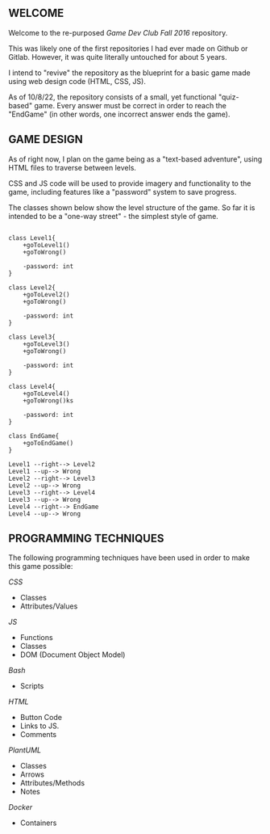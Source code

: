 ## WELCOME

Welcome to the re-purposed *Game Dev Club Fall 2016* repository.

This was likely one of the first repositories I had ever made on Github or Gitlab.
However, it was quite literally untouched for about 5 years.

I intend to "revive" the repository as the blueprint for a basic game made
using web design code (HTML, CSS, JS).

As of 10/8/22, the repository consists of a small, yet functional
"quiz-based" game. Every answer must be correct in order to reach
the "EndGame" (in other words, one incorrect answer ends the game).

## GAME DESIGN

As of right now, I plan on the game being as a "text-based adventure", using HTML files to traverse between levels.

CSS and JS code will be used to provide imagery and functionality
to the game, including features like a "password" system to save
progress.

The classes shown below show the level structure of the game.
So far it is intended to be a "one-way street" - the simplest
style of game.

```plantuml

class Level1{
    +goToLevel1()
    +goToWrong()
    
    -password: int
}

class Level2{
    +goToLevel2()
    +goToWrong()

    -password: int
}

class Level3{
    +goToLevel3()
    +goToWrong()

    -password: int
}

class Level4{
    +goToLevel4()
    +goToWrong()ks

    -password: int
}

class EndGame{
    +goToEndGame()
}

Level1 --right--> Level2
Level1 --up--> Wrong
Level2 --right--> Level3
Level2 --up--> Wrong
Level3 --right--> Level4
Level3 --up--> Wrong
Level4 --right--> EndGame
Level4 --up--> Wrong
```
## PROGRAMMING TECHNIQUES

The following programming techniques have been used in order to make
this game possible:

*CSS*
- Classes
- Attributes/Values

*JS*
- Functions
- Classes
- DOM (Document Object Model)

*Bash*
- Scripts

*HTML*
- Button Code
- Links to JS.
- Comments

*PlantUML*
- Classes
- Arrows
- Attributes/Methods
- Notes

*Docker*
- Containers